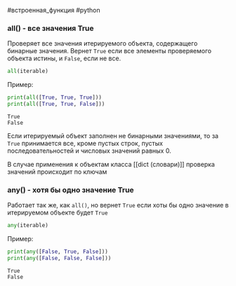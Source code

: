 #встроенная_функция #python
### all() - все значения True
Проверяет все значения итерируемого объекта, содержащего бинарные значения. Вернет `True` если все элементы проверяемого объекта истины, и `False`, если не все.
```python
all(iterable)
```
Пример:
```python
print(all([True, True, True]))
print(all([True, True, False]))
```
```
True
False
```
Если итерируемый объект заполнен не бинарными значениями, то за `True` принимается все, кроме пустых строк, пустых последовательностей и числовых значений равных 0.

В случае применения к объектам класса [[dict (словари)]] проверка значений происходит по ключам

### any() - хотя бы одно значение True
Работает так же, как `all()`, но вернет `True` если хоты бы одно значение в итерируемом объекте будет `True`
```python
any(iterable)
```
Пример:
```python
print(any([False, True, False]))
print(any([False, False, False]))
```
```
True
False
```
